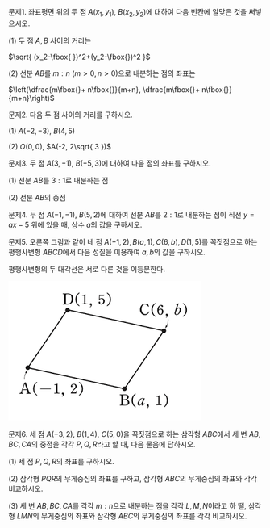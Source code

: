 
문제1. 좌표평면 위의 두 점 $A(x_1, y_1)$, $B(x_2, y_2)$에 대하여 다음 빈칸에 알맞은 것을 써넣으시오. 

(1) 두 점 $A, B$ 사이의 거리는

$\sqrt{ (x_2-\fbox{ })^2+(y_2-\fbox{})^2 }$

(2) 선분 $AB$를 $m:n\ (m>0, n>0)$으로 내분하는 점의 좌표는

$\left(\dfrac{m\fbox{}+ n\fbox{}}{m+n}, \dfrac{m\fbox{}+ n\fbox{}}{m+n}\right)$



문제2. 다음 두 점 사이의 거리를 구하시오. 

(1) $A(-2, -3)$, $B(4, 5)$

(2) $O(0, 0)$, $A(-2, 2\sqrt{ 3 })$



문제3. 두 점 $A(3, -1)$, $B(-5, 3)$에 대하여 다음 점의 좌표를 구하시오. 

(1) 선분 $AB$를 $3:1$로 내분하는 점

(2) 선분 $AB$의 중점



문제4. 두 점 $A(-1, -1)$, $B(5, 2)$에 대하여 선분 $AB$를 $2:1$로 내분하는 점이 직선 $y=ax-5$ 위에 있을 때, 상수 $a$의 값을 구하시오.



문제5. 오른쪽 그림과 같이 네 점 $A(-1, 2), B(a, 1), C(6, b), D(1, 5)$를 꼭짓점으로 하는 평행사변형 $ABCD$에서 다음 성질을 이용하여 $a, b$의 값을 구하시오. 

평행사변형의 두 대각선은 서로 다른 것을 이등분한다.

![](Pasted%20image%2020250724180644.png)



문제6. 세 점 $A(-3, 2)$, $B(1, 4)$, $C(5, 0)$을 꼭짓점으로 하는 삼각형 $ABC$에서 세 변 $AB, BC, CA$의 중점을 각각 $P, Q, R$라고 할 때, 다음 물음에 답하시오.

(1) 세 점 $P, Q, R$의 좌표를 구하시오. 

(2) 삼각형 $PQR$의 무게중심의 좌표를 구하고, 삼각형 $ABC$의 무게중심의 좌표와 각각 비교하시오. 

(3) 세 변 $AB, BC, CA$를 각각 $m:n$으로 내분하는 점을 각각 $L, M, N$이라고 하 땔, 삼각형 $LMN$의 무게중심의 좌표와 삼각형 $ABC$의 무게중심의 좌표를 각각 비교하시오. 